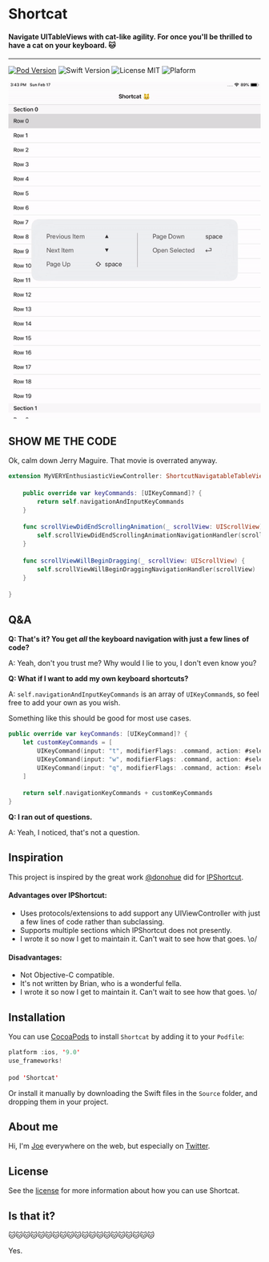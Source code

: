 # Shortcat

#### Navigate UITableViews with cat-like agility. For once you'll be thrilled to have a cat on your keyboard. 🐱

---

[![Pod Version](https://img.shields.io/badge/Pod-1.0-1.0.6193DF.svg)](https://cocoapods.org/)
![Swift Version](https://img.shields.io/badge/Swift-4.2-brightgreen.svg)
![License MIT](https://img.shields.io/badge/License-MIT-lightgrey.svg) 
![Plaform](https://img.shields.io/badge/Platform-iOS-lightgrey.svg)

![](example/shortcat_demo.gif)

## SHOW ME THE CODE

Ok, calm down Jerry Maguire. That movie is overrated anyway.

```swift
extension MyVERYEnthusiasticViewController: ShortcutNavigatableTableViewController {

    public override var keyCommands: [UIKeyCommand]? {
        return self.navigationAndInputKeyCommands
    }

    func scrollViewDidEndScrollingAnimation(_ scrollView: UIScrollView) {
        self.scrollViewDidEndScrollingAnimationNavigationHandler(scrollView)
    }

    func scrollViewWillBeginDragging(_ scrollView: UIScrollView) {
        self.scrollViewWillBeginDraggingNavigationHandler(scrollView)
    }

}
```

## Q&A

**Q: That's it? You get _all_ the keyboard navigation with just a few lines of code?**

A: Yeah, don't you trust me? Why would I lie to you, I don't even know you?

**Q: What if I want to add my own keyboard shortcuts?**

A: `self.navigationAndInputKeyCommands` is an array of `UIKeyCommand`s, so feel free to add your own as you wish.

Something like this should be good for most use cases.

```swift
public override var keyCommands: [UIKeyCommand]? {
    let customKeyCommands = [
        UIKeyCommand(input: "t", modifierFlags: .command, action: #selector(openNewTab)),
        UIKeyCommand(input: "w", modifierFlags: .command, action: #selector(closeWindow)),
        UIKeyCommand(input: "q", modifierFlags: .command, action: #selector(quitApplication)),
    ]

    return self.navigationKeyCommands + customKeyCommands
}
```

**Q: I ran out of questions.**

A: Yeah, I noticed, that's not a question.


## Inspiration

This project is inspired by the great work [@donohue](https://github.com/donohue) did for [IPShortcut](https://github.com/Instapaper/IPShortcut).

#### Advantages over IPShortcut:

- Uses protocols/extensions to add support any UIViewController with just a few lines of code rather than subclassing.
- Supports multiple sections which IPShortcut does not presently.
- I wrote it so now I get to maintain it. Can't wait to see how that goes. \o/

#### Disadvantages:
- Not Objective-C compatible.
- It's not written by Brian, who is a wonderful fella.
- I wrote it so now I get to maintain it. Can't wait to see how that goes. \o/

## Installation
You can use [CocoaPods](http://cocoapods.org/) to install `Shortcat` by adding it to your `Podfile`:

```swift
platform :ios, '9.0'
use_frameworks!

pod 'Shortcat'
```

Or install it manually by downloading the Swift files in the `Source` folder, and dropping them in your project.

## About me

Hi, I'm [Joe](http://fabisevi.ch) everywhere on the web, but especially on [Twitter](https://twitter.com/mergesort).

## License

See the [license](LICENSE) for more information about how you can use Shortcat.

## Is that it?

🐱🐱🐱🐱🐱🐱🐱🐱🐱🐱🐱🐱🐱🐱🐱🐱🐱🐱🐱🐱

Yes.

